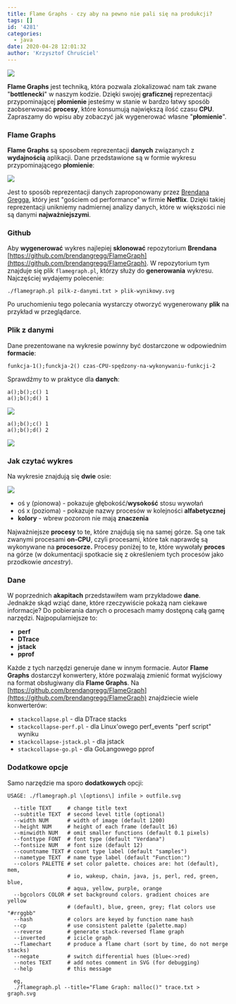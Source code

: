 ```yaml
---
title: Flame Graphs - czy aby na pewno nie pali się na produkcji?
tags: []
id: '4281'
categories:
  - java
date: 2020-04-28 12:01:32
author: 'Krzysztof Chruściel'
---
```


[![](https://codecouple.pl/wp-content/uploads/2020/04/file-3.svg)](https://codecouple.pl/wp-content/uploads/2020/04/file-3.svg)

**Flame Graphs** jest techniką, która pozwala zlokalizować nam tak zwane "**bottlenecki**" w naszym kodzie. Dzięki swojej **graficznej** reprezentacji przypominającej **płomienie** jesteśmy w stanie w bardzo łatwy sposób zaobserwować **procesy**, które konsumują największą ilość czasu **CPU**. Zapraszamy do wpisu aby zobaczyć jak wygenerować własne "**płomienie**".
<!-- more -->
### Flame Graphs

**Flame Graphs** są sposobem reprezentacji **danych** związanych z **wydajnością** aplikacji. Dane przedstawione są w formie wykresu przypominającego **płomienie**:

[![](https://codecouple.pl/wp-content/uploads/2020/04/cpu-mysql-updated.svg)](https://codecouple.pl/wp-content/uploads/2020/04/cpu-mysql-updated.svg)

Jest to sposób reprezentacji danych zaproponowany przez [Brendana Gregga](http://www.brendangregg.com/flamegraphs.html), który jest "gościem od performance" w firmie **Netflix**. Dzięki takiej reprezentacji unikniemy nadmiernej analizy danych, które w większości nie są danymi **najważniejszymi**.

### Github

Aby **wygenerować** wykres najlepiej **sklonować** repozytorium **Brendana** [https://github.com/brendangregg/FlameGraph](https://github.com/brendangregg/FlameGraph). W repozytorium tym znajduje się plik `flamegraph.pl`, którzy służy do **generowania** wykresu. Najczęściej wydajemy polecenie:

```shell
./flamegraph.pl pilk-z-danymi.txt > plik-wynikowy.svg
```

Po uruchomieniu tego polecania wystarczy otworzyć wygenerowany **plik** na przykład w przeglądarce.

### Plik z danymi

Dane prezentowane na wykresie powinny być dostarczone w odpowiednim **formacie**:

```shell
funkcja-1();funckja-2() czas-CPU-spędzony-na-wykonywaniu-funkcji-2
```

 Sprawdźmy to w praktyce dla **danych**:

```shell
a();b();c() 1
a();b();d() 1
```

[![](https://codecouple.pl/wp-content/uploads/2020/04/file-1.svg)](https://codecouple.pl/wp-content/uploads/2020/04/file-1.svg)

```shell
a();b();c() 1
a();b();d() 2
```

[![](https://codecouple.pl/wp-content/uploads/2020/04/file-2.svg)](https://codecouple.pl/wp-content/uploads/2020/04/file-2.svg)

### Jak czytać wykres

Na wykresie znajdują się **dwie** osie:

![](https://codecouple.pl/wp-content/uploads/2020/04/file.svg)

*   oś y (pionowa) - pokazuje głębokość/**wysokość** stosu wywołań
*   oś x (pozioma) - pokazuje nazwy procesów w kolejności **alfabetycznej**
*   **kolory** - wbrew pozorom nie mają **znaczenia**

Najważniejsze **procesy** to te, które znajdują się na samej górze. Są one tak zwanymi procesami **on-CPU**, czyli procesami, które tak naprawdę są wykonywane na **procesorze.** Procesy poniżej to te, które wywołały **proces** na górze (w dokumentacji spotkacie się z określeniem tych procesów jako przodkowie _ancestry_).

### Dane

W poprzednich **akapitach** przedstawiłem wam przykładowe **dane**. Jednakże skąd wziąć dane, które rzeczywiście pokażą nam ciekawe informacje? Do pobierania danych o procesach mamy dostępną całą gamę narzędzi. Najpopularniejsze to:

*   **perf**
*   **DTrace**
*   **jstack**
*   **pprof**

Każde z tych narzędzi generuje dane w innym formacie. Autor **Flame Graphs** dostarczył konwertery, które pozwalają zmienić format wyjściowy na format obsługiwany dla **Flame Graphs**. Na [https://github.com/brendangregg/FlameGraph](https://github.com/brendangregg/FlameGraph) znajdziecie wiele konwerterów:

*   `stackcollapse.pl` - dla DTrace stacks
*   `stackcollapse-perf.pl` - dla Linux'owego perf_events "perf script" wyniku
*   `stackcollapse-jstack.pl` - dla jstack
*   `stackcollapse-go.pl` - dla GoLangowego pprof

### Dodatkowe opcje

Samo narzędzie ma sporo **dodatkowych** opcji:

```shell
USAGE: ./flamegraph.pl \[options\] infile > outfile.svg

  --title TEXT     # change title text
  --subtitle TEXT  # second level title (optional)
  --width NUM      # width of image (default 1200)
  --height NUM     # height of each frame (default 16)
  --minwidth NUM   # omit smaller functions (default 0.1 pixels)
  --fonttype FONT  # font type (default "Verdana")
  --fontsize NUM   # font size (default 12)
  --countname TEXT # count type label (default "samples")
  --nametype TEXT  # name type label (default "Function:")
  --colors PALETTE # set color palette. choices are: hot (default), mem,
                   # io, wakeup, chain, java, js, perl, red, green, blue,
                   # aqua, yellow, purple, orange
  --bgcolors COLOR # set background colors. gradient choices are yellow
                   # (default), blue, green, grey; flat colors use "#rrggbb"
  --hash           # colors are keyed by function name hash
  --cp             # use consistent palette (palette.map)
  --reverse        # generate stack-reversed flame graph
  --inverted       # icicle graph
  --flamechart     # produce a flame chart (sort by time, do not merge stacks)
  --negate         # switch differential hues (blue<->red)
  --notes TEXT     # add notes comment in SVG (for debugging)
  --help           # this message

  eg,
  ./flamegraph.pl --title="Flame Graph: malloc()" trace.txt > graph.svg
```